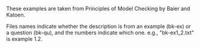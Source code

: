 These examples are taken from Principles of Model Checking by Baier and Katoen. 

Files names indicate whether the description is from an example (bk-ex) or a question (bk-qu), and the numbers indicate which one. e.g., "bk-ex1_2.txt" is example 1.2.  